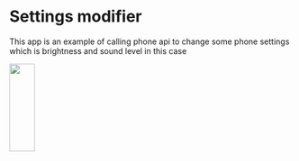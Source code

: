 <h1>Settings modifier</h1>
<p>
This app is an example of calling phone api to change some phone settings which is brightness 
and sound level in this case
</p>
<img width="30%" height="20%" src="https://user-images.githubusercontent.com/100817261/224183701-f422e385-2b61-4486-abb9-771d44464ba2.png"/>
